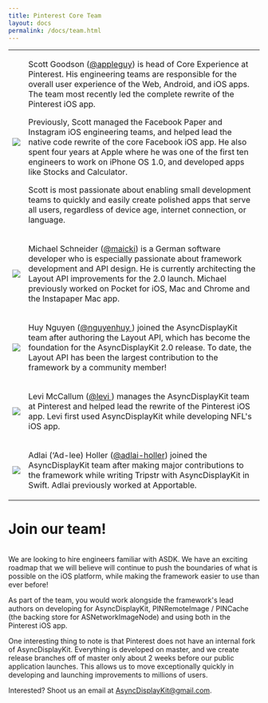 ```yaml
---
title: Pinterest Core Team
layout: docs
permalink: /docs/team.html
---
```


<table style="width:100%" class="paddingBetweenColsNoColor">
  <tr>
    <td><img src="https://avatars.githubusercontent.com/appleguy"></td>
    <td><p>Scott Goodson (<a href="https://github.com/appleguy">@appleguy</a>) is head of Core Experience at Pinterest. His engineering teams are responsible for the overall user experience of the Web, Android, and iOS apps. The team most recently led the complete rewrite of the Pinterest iOS app.</p> 
    <p>Previously, Scott managed the Facebook Paper and Instagram iOS engineering teams, and helped lead the native code rewrite of the core Facebook iOS app. He also spent four years at Apple where he was one of the first ten engineers to work on iPhone OS 1.0, and developed apps like Stocks and Calculator.</p>
    <p>Scott is most passionate about enabling small development teams to quickly and easily create polished apps that serve all users, regardless of device age, internet connection, or language.</p></td>
  </tr>
  <tr>
    <td><img src="https://avatars.githubusercontent.com/maicki"></td>
    <td><p>Michael Schneider (<a href="https://github.com/maicki">@maicki</a>) is a German software developer who is especially passionate about framework development and API design. He is currently architecting the Layout API improvements for the 2.0 launch. Michael previously worked on Pocket for iOS, Mac and Chrome and the Instapaper Mac app.</p></td>
  </tr>
  <tr>
    <td><img src="https://avatars.githubusercontent.com/nguyenhuy"></td>
    <td><p>Huy Nguyen (<a href="https://github.com/nguyenhuy ">@nguyenhuy </a>) joined the AsyncDisplayKit team after authoring the Layout API, which has become the foundation for the AsyncDisplayKit 2.0 release. To date, the Layout API has been the largest contribution to the framework by a community member!</p></td>
  </tr>
  <tr>
    <td><img src="https://avatars.githubusercontent.com/levi"></td>
    <td><p>Levi McCallum (<a href="https://github.com/levi">@levi </a>) manages the AsyncDisplayKit team at Pinterest and helped lead the rewrite of the Pinterest iOS app. Levi first used AsyncDisplayKit while developing NFL's iOS app.</p></td>
  </tr>
  <tr>
    <td><img src="https://avatars.githubusercontent.com/adlai-holler"></td>
    <td><p>Adlai (‘Ad-lee) Holler (<a href="https://github.com/adlai-holler">@adlai-holler</a>) joined the AsyncDisplayKit team after making major contributions to the framework while writing Tripstr with AsyncDisplayKit in Swift. Adlai previously worked at Apportable. </p>
    </td> 
  </tr>
</table>

# Join our team!
<br>
We are looking to hire engineers familiar with ASDK. We have an exciting roadmap that we will believe will continue to push the boundaries of what is possible on the iOS platform, while making the framework easier to use than ever before! 

As part of the team, you would work alongside the framework's lead authors on developing for AsyncDisplayKit, PINRemoteImage / PINCache (the backing store for ASNetworkImageNode) and using both in the Pinterest iOS app. 

One interesting thing to note is that Pinterest does not have an internal fork of AsyncDisplayKit. Everything is developed on master, and we create release branches off of master only about 2 weeks before our public application launches. This allows us to move exceptionally quickly in developing and launching improvements to millions of users. 

Interested? Shoot us an email at AsyncDisplayKit@gmail.com. 
